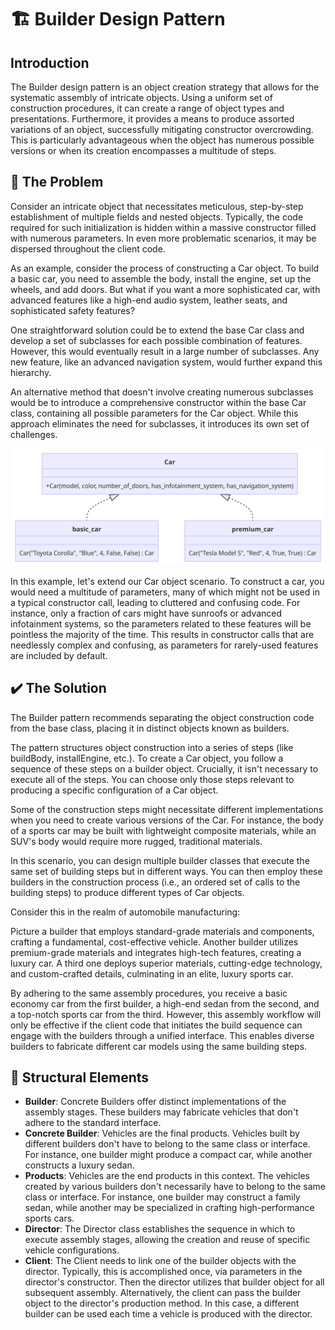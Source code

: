 # 🏗️ Builder Design Pattern

## Introduction
The Builder design pattern is an object creation strategy that allows for the systematic assembly of intricate objects. Using a uniform set of construction procedures, it can create a range of object types and presentations. Furthermore, it provides a means to produce assorted variations of an object, successfully mitigating constructor overcrowding. This is particularly advantageous when the object has numerous possible versions or when its creation encompasses a multitude of steps.

##  🚨 The Problem
Consider an intricate object that necessitates meticulous, step-by-step establishment of multiple fields and nested objects. Typically, the code required for such initialization is hidden within a massive constructor filled with numerous parameters. In even more problematic scenarios, it may be dispersed throughout the client code.

As an example, consider the process of constructing a Car object. To build a basic car, you need to assemble the body, install the engine, set up the wheels, and add doors. But what if you want a more sophisticated car, with advanced features like a high-end audio system, leather seats, and sophisticated safety features?

One straightforward solution could be to extend the base Car class and develop a set of subclasses for each possible combination of features. However, this would eventually result in a large number of subclasses. Any new feature, like an advanced navigation system, would further expand this hierarchy.

An alternative method that doesn't involve creating numerous subclasses would be to introduce a comprehensive constructor within the base Car class, containing all possible parameters for the Car object. While this approach eliminates the need for subclasses, it introduces its own set of challenges.

![Ugly constructor](../../assets/builder_pattern.png)

In this example, let's extend our Car object scenario. To construct a car, you would need a multitude of parameters, many of which might not be used in a typical constructor call, leading to cluttered and confusing code. For instance, only a fraction of cars might have sunroofs or advanced infotainment systems, so the parameters related to these features will be pointless the majority of the time. This results in constructor calls that are needlessly complex and confusing, as parameters for rarely-used features are included by default.
## ✔️ The Solution

The Builder pattern recommends separating the object construction code from the base class, placing it in distinct objects known as builders.

The pattern structures object construction into a series of steps (like buildBody, installEngine, etc.). To create a Car object, you follow a sequence of these steps on a builder object. Crucially, it isn't necessary to execute all of the steps. You can choose only those steps relevant to producing a specific configuration of a Car object.

Some of the construction steps might necessitate different implementations when you need to create various versions of the Car. For instance, the body of a sports car may be built with lightweight composite materials, while an SUV's body would require more rugged, traditional materials.

In this scenario, you can design multiple builder classes that execute the same set of building steps but in different ways. You can then employ these builders in the construction process (i.e., an ordered set of calls to the building steps) to produce different types of Car objects.

Consider this in the realm of automobile manufacturing:

Picture a builder that employs standard-grade materials and components, crafting a fundamental, cost-effective vehicle. Another builder utilizes premium-grade materials and integrates high-tech features, creating a luxury car. A third one deploys superior materials, cutting-edge technology, and custom-crafted details, culminating in an elite, luxury sports car.

By adhering to the same assembly procedures, you receive a basic economy car from the first builder, a high-end sedan from the second, and a top-notch sports car from the third. However, this assembly workflow will only be effective if the client code that initiates the build sequence can engage with the builders through a unified interface. This enables diverse builders to fabricate different car models using the same building steps.

## 🚧 Structural Elements
- **Builder**: Concrete Builders offer distinct implementations of the assembly stages. These builders may fabricate vehicles that don't adhere to the standard interface.
- **Concrete Builder**: Vehicles are the final products. Vehicles built by different builders don't have to belong to the same class or interface. For instance, one builder might produce a compact car, while another constructs a luxury sedan.
- **Products**: Vehicles are the end products in this context. The vehicles created by various builders don't necessarily have to belong to the same class or interface. For instance, one builder may construct a family sedan, while another may be specialized in crafting high-performance sports cars.
- **Director**: The Director class establishes the sequence in which to execute assembly stages, allowing the creation and reuse of specific vehicle configurations.
- **Client**: The Client needs to link one of the builder objects with the director. Typically, this is accomplished once, via parameters in the director's constructor. Then the director utilizes that builder object for all subsequent assembly. Alternatively, the client can pass the builder object to the director's production method. In this case, a different builder can be used each time a vehicle is produced with the director.
